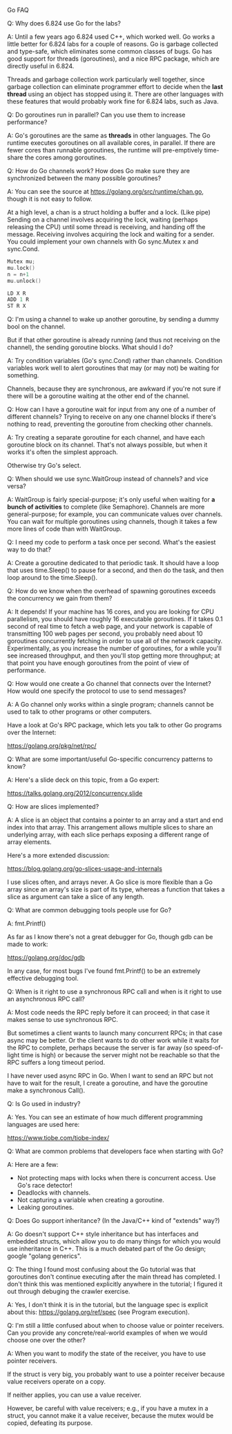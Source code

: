 Go FAQ

Q: Why does 6.824 use Go for the labs?

A: Until a few years ago 6.824 used C++, which worked well. Go works a
little better for 6.824 labs for a couple of reasons. Go is garbage collected and type-safe, which eliminates some common classes of bugs. Go has good support for threads (goroutines), and a nice RPC package, which are directly useful in 6.824.

Threads and garbage collection work particularly well together, since garbage collection can eliminate programmer effort to decide when the **last thread** using an object has stopped using it. There are other languages with these features that would probably work fine for 6.824 labs, such as Java.

Q: Do goroutines run in parallel? Can you use them to increase performance?

A: Go's goroutines are the same as **threads**  in other languages. The Go
 runtime executes goroutines on all available cores, in parallel. If there are fewer cores than runnable goroutines, the runtime will pre-emptively time-share the cores among goroutines.

Q: How do Go channels work? How does Go make sure they are synchronized between the many possible goroutines?

A: You can see the source at https://golang.org/src/runtime/chan.go,
though it is not easy to follow.

At a high level, a chan is a struct holding a buffer and a lock. (Like pipe)
Sending on a channel involves acquiring the lock, waiting (perhaps releasing the CPU) until some thread is receiving, and handing off the message. Receiving involves acquiring the lock and waiting for a sender. You could implement your own channels with Go sync.Mutex x and sync.Cond.

```go
Mutex mu;
mu.lock()
n = n+1
mu.unlock()
```

```go
LD X R
ADD 1 R
ST R X
```

Q: I'm using a channel to wake up another goroutine, by sending a dummy bool on the channel.

But if that other goroutine is already running (and thus not receiving on the channel), the sending goroutine
blocks. What should I do?

A: Try condition variables (Go's sync.Cond) rather than channels.
Condition variables work well to alert goroutines that may (or may not) be waiting for something.

Channels, because they are synchronous, are awkward if you're not sure if there will be a goroutine waiting at the other end of the channel.

Q: How can I have a goroutine wait for input from any one of a number of different channels? Trying to receive on any one channel blocks if there's nothing to read, preventing the goroutine from checking other
channels.

A: Try creating a separate goroutine for each channel, and have each goroutine block on its channel. That's not always possible, but when it works it's often the simplest approach.

Otherwise try Go's select.

Q: When should we use sync.WaitGroup instead of channels? and vice versa?

A: WaitGroup is fairly special-purpose; it's only useful when waiting for **a bunch of activities**  to complete (like Semaphore). Channels are more general-purpose; for example, you can communicate values over channels. You can wait for multiple goroutines using channels, though it
takes a few more lines of code than with WaitGroup.

Q: I need my code to perform a task once per second. What's the easiest way to do that?

A: Create a goroutine dedicated to that periodic task. It should have a loop that uses time.Sleep() to pause for a second, and then do the task, and then loop around to the time.Sleep().

Q: How do we know when the overhead of spawning goroutines exceeds the concurrency we gain from them?

A: It depends! If your machine has 16 cores, and you are looking for CPU parallelism, you should have roughly 16 executable goroutines. If it takes 0.1 second of real time to fetch a web page, and your network is capable of transmitting 100 web pages per second, you probably need about 10 goroutines concurrently fetching in order to use all of the network capacity. Experimentally, as you increase the number of goroutines, for a while you'll see increased throughput, and then you'll stop getting more throughput; at that point you have enough goroutines from the point of view of performance.

Q: How would one create a Go channel that connects over the Internet?
How would one specify the protocol to use to send messages?

A: A Go channel only works within a single program; channels cannot be used to talk to other programs or other computers.

Have a look at Go's RPC package, which lets you talk to other Go programs over the Internet:

  https://golang.org/pkg/net/rpc/

Q: What are some important/useful Go-specific concurrency patterns to know?

A: Here's a slide deck on this topic, from a Go expert:

https://talks.golang.org/2012/concurrency.slide

Q: How are slices implemented?

A: A slice is an object that contains a pointer to an array and a start and end index into that array. This arrangement allows multiple slices to share an underlying array, with each slice perhaps exposing a different range of array elements.

Here's a more extended discussion:

  https://blog.golang.org/go-slices-usage-and-internals

I use slices often, and arrays never. A Go slice is more flexible than a Go array since an array's size is part of its type, whereas a function that takes a slice as argument can take a slice of any length.

Q: What are common debugging tools people use for Go?

A: fmt.Printf()

As far as I know there's not a great debugger for Go, though gdb can be
made to work:

https://golang.org/doc/gdb

In any case, for most bugs I've found fmt.Printf() to be an extremely
effective debugging tool.

Q: When is it right to use a synchronous RPC call and when is it right to
use an asynchronous RPC call?

A: Most code needs the RPC reply before it can proceed; in that case it
makes sense to use synchronous RPC.

But sometimes a client wants to launch many concurrent RPCs; in that
case async may be better. Or the client wants to do other work while it
waits for the RPC to complete, perhaps because the server is far away
(so speed-of-light time is high) or because the server might not be
reachable so that the RPC suffers a long timeout period.

I have never used async RPC in Go. When I want to send an RPC but not
have to wait for the result, I create a goroutine, and have the
goroutine make a synchronous Call().

Q: Is Go used in industry?

A: Yes. You can see an estimate of how much different programming
languages are used here:

https://www.tiobe.com/tiobe-index/

Q: What are common problems that developers face when starting with Go?

A:  Here are a few:

- Not protecting maps with locks when there is concurrent access. Use Go's race detector!
- Deadlocks with channels.
- Not capturing a variable when creating a goroutine.
- Leaking goroutines.

Q: Does Go support inheritance? (In the Java/C++ kind of "extends" way?)

A: Go doesn't support C++ style inheritance but has interfaces and
embedded structs, which allow you to do many things for which you
would use inheritance in C++.  This is a much debated part of the Go
design; google "golang generics".

Q: The thing I found most confusing about the Go tutorial was that
goroutines don't continue executing after the main thread has
completed. I don't think this was mentioned explicitly anywhere in the
tutorial; I figured it out through debuging the crawler exercise.

A: Yes, I don't think it is in the tutorial, but the language spec is
explicit about this: https://golang.org/ref/spec (see Program
execution).

Q: I'm still a little confused about when to choose value or pointer
receivers. Can you provide any concrete/real-world examples of when we
would choose one over the other?

A: When you want to modify the state of the receiver, you have to use
pointer receivers.

If the struct is very big, you probably want to use a pointer receiver because value receivers operate on a copy.

If neither applies, you can use a value receiver.

However, be careful with value receivers; e.g., if you have a mutex in a struct, you cannot make it a value receiver, because the mutex would be copied, defeating its purpose.
